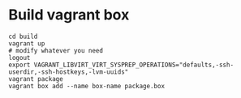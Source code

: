 # Build vagrant box

    cd build
    vagrant up
    # modify whatever you need
    logout
    export VAGRANT_LIBVIRT_VIRT_SYSPREP_OPERATIONS="defaults,-ssh-userdir,-ssh-hostkeys,-lvm-uuids"
    vagrant package
    vagrant box add --name box-name package.box
